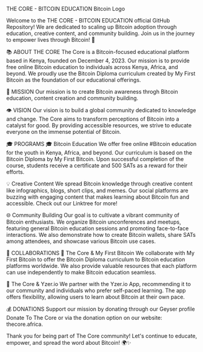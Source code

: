 THE CORE - BITCOIN EDUCATION
Bitcoin Logo

Welcome to the THE CORE - BITCOIN EDUCATION official GitHub Repository! We are dedicated to scaling up Bitcoin adoption through education, creative content, and community building. Join us in the journey to empower lives through Bitcoin! 🚀

📚 ABOUT THE CORE
The Core is a Bitcoin-focused educational platform based in Kenya, founded on December 4, 2023. Our mission is to provide free online Bitcoin education to individuals across Kenya, Africa, and beyond. We proudly use the Bitcoin Diploma curriculum created by My First Bitcoin as the foundation of our educational offerings.

🚀 MISSION
Our mission is to create Bitcoin awareness throgh Bitcoin education, content creation and community building.

👁️ VISION
Our vision is to build a global community dedicated to knowledge and change. The Core aims to transform perceptions of Bitcoin into a catalyst for good. By providing accessible resources, we strive to educate everyone on the immense potential of Bitcoin.

🎓 PROGRAMS
🎓 Bitcoin Education
We offer free online #Bitcoin education for the youth in Kenya, Africa, and beyond. Our curriculum is based on the Bitcoin Diploma by My First Bitcoin. Upon successful completion of the course, students receive a certificate and 500 SATs as a reward for their efforts.

💡 Creative Content
We spread Bitcoin knowledge through creative content like infographics, blogs, short clips, and memes. Our social platforms are buzzing with engaging content that makes learning about Bitcoin fun and accessible. Check out our Linktree for more!

🌐 Community Building
Our goal is to cultivate a vibrant community of Bitcoin enthusiasts. We organize Bitcoin unconferences and meetups, featuring general Bitcoin education sessions and promoting face-to-face interactions. We also demonstrate how to create Bitcoin wallets, share SATs among attendees, and showcase various Bitcoin use cases.

🤝 COLLABORATIONS
🤝 The Core & My First Bitcoin
We collaborate with My First Bitcoin to offer the Bitcoin Diploma curriculum to Bitcoin education platforms worldwide. We also provide valuable resources that each platform can use independently to make Bitcoin education seamless.

🤝 The Core & Yzer.io
We partner with the Yzer.io App, recommending it to our community and individuals who prefer self-paced learning. The app offers flexibility, allowing users to learn about Bitcoin at their own pace.

💰 DONATIONS
Support our mission by donating through our Geyser profile Donate To The Core or via the donation option on our website: thecore.africa.

Thank you for being part of The Core community! Let's continue to educate, empower, and spread the word about Bitcoin! 🌍✨
